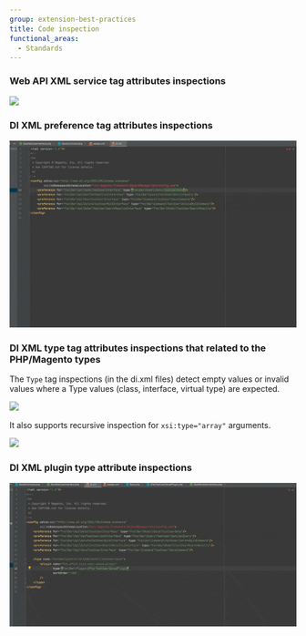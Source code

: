 ```yaml
---
group: extension-best-practices
title: Code inspection
functional_areas:
  - Standards
---
```


### Web API XML service tag attributes inspections

![](../../_images/best-practices/phpstorm/service-tag-inspections-min.gif)

### DI XML preference tag attributes inspections

![](../../_images/best-practices/phpstorm/preference-tag-inspections-min.gif)

### DI XML type tag attributes inspections that related to the PHP/Magento types

The `Type` tag inspections (in the di.xml files) detect empty values or invalid values where a Type values (class, interface, virtual type) are expected.

![](../../_images/best-practices/phpstorm/type-tag-inspections-1-min.gif)

It also supports recursive inspection for `xsi:type="array"` arguments.

![](../../_images/best-practices/phpstorm/type-tag-inspections-2-min.gif)

### DI XML plugin type attribute inspections

![](../../_images/best-practices/phpstorm/plugin-tag-inspections-min.gif)
